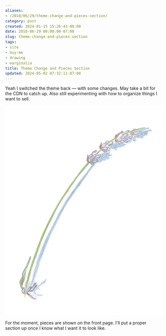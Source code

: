 ```yaml
---
aliases:
- /2018/06/29/theme-change-and-pieces-section/
category: post
created: 2024-01-15 15:26:43-08:00
date: 2018-06-29 00:00:00-07:00
slug: theme-change-and-pieces-section
tags:
- site
- buy-me
- drawing
- marginalia
title: Theme Change and Pieces Section
updated: 2024-05-02 07:32:11-07:00
---
```


Yeah I switched the theme back — with some changes. May take a bit for the CDN to catch up. Also still experimenting with how to organize things I want to sell.

<!--more-->

![attachments/img/2018/cover-2018-06-29.jpg](../../../attachments/img/2018/cover-2018-06-29.jpg)

For the moment, pieces are shown on the front page. I'll put a proper section up once I know what I want it to look like.